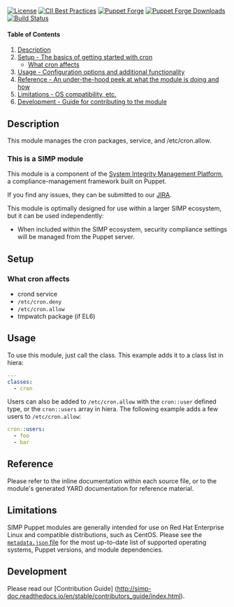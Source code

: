 [![License](http://img.shields.io/:license-apache-blue.svg)](http://www.apache.org/licenses/LICENSE-2.0.html)
[![CII Best Practices](https://bestpractices.coreinfrastructure.org/projects/73/badge)](https://bestpractices.coreinfrastructure.org/projects/73)
[![Puppet Forge](https://img.shields.io/puppetforge/v/simp/cron.svg)](https://forge.puppetlabs.com/simp/cron)
[![Puppet Forge Downloads](https://img.shields.io/puppetforge/dt/simp/cron.svg)](https://forge.puppetlabs.com/simp/cron)
[![Build Status](https://travis-ci.org/simp/pupmod-simp-cron.svg)](https://travis-ci.org/simp/pupmod-simp-cron)

#### Table of Contents

1. [Description](#description)
2. [Setup - The basics of getting started with cron](#setup)
    * [What cron affects](#what-cron-affects)
3. [Usage - Configuration options and additional functionality](#usage)
4. [Reference - An under-the-hood peek at what the module is doing and how](#reference)
5. [Limitations - OS compatibility, etc.](#limitations)
6. [Development - Guide for contributing to the module](#development)


## Description

This module manages the cron packages, service, and /etc/cron.allow.


### This is a SIMP module

This module is a component of the [System Integrity Management Platform](https://simp-project.com),
a compliance-management framework built on Puppet.

If you find any issues, they can be submitted to our [JIRA](https://simp-project.atlassian.net/).

This module is optimally designed for use within a larger SIMP ecosystem, but it can be used independently:

 * When included within the SIMP ecosystem, security compliance settings will be managed from the Puppet server.


## Setup


### What cron affects

  * crond service
  * `/etc/cron.deny`
  * `/etc/cron.allow`
  * tmpwatch package (if EL6)

## Usage

To use this module, just call the class. This example adds it to a class list in hiera:

```yaml
---
classes:
  - cron
```

Users can also be added to `/etc/cron.allow` with the `cron::user` defined type, or
the `cron::users` array in hiera. The following example adds a few users to `/etc/cron.allow`:

```yaml
cron::users:
  - foo
  - bar
```


## Reference

Please refer to the inline documentation within each source file, or to the module's generated YARD documentation for reference material.


## Limitations

SIMP Puppet modules are generally intended for use on Red Hat Enterprise Linux and compatible distributions, such as CentOS. Please see the [`metadata.json` file](./metadata.json) for the most up-to-date list of supported operating systems, Puppet versions, and module dependencies.


## Development

Please read our [Contribution Guide] (http://simp-doc.readthedocs.io/en/stable/contributors_guide/index.html).
